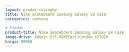 ```yaml
---
layout: produk-casinghp
title: Nike Skateboard Samsung Galaxy S9 Case
categories: samsung

# Produk
product-title: Nike Skateboard Samsung Galaxy S9 Case
image-drive: 1WXojc_6lF-6BdEEqriJCpn3Ge_iBlO2h
harga: 90000
---
```


